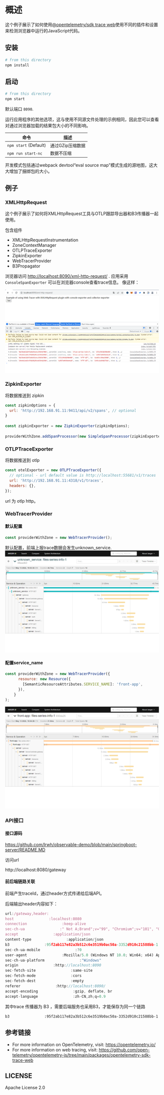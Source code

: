 # 概述

这个例子展示了如何使用[@opentelemetry/sdk trace web](https://github.com/open-telemetry/opentelemetry-js/tree/main/packages/opentelemetry-sdk-trace-web)使用不同的插件和设置来检测浏览器中运行的JavaScript代码。

## 安装

```sh
# from this directory
npm install
```

## 启动

```sh
# from this directory
npm start
```

默认端口 `8090`.

运行应用程序的其他选项，这与使用不同源文件处理的示例相同，因此您可以查看对通过浏览器加载的结果包大小的不同影响。

| 命令                    | 描述         |
| --------------------- | ---------- |
| `npm start` (Default) | 通过GZip压缩数据 |
| `npm run start-nc`    | 数据不压缩      |

开发模式包括通过webpack devtool“eval source map”模式生成的源地图，这大大增加了捆绑包的大小。

## 例子

### XMLHttpRequest

这个例子展示了如何将XMLHttpRequest工具与OTLP跟踪导出器和B3传播器一起使用。

包含组件

- XMLHttpRequestInstrumentation
- ZoneContextManager
- OTLPTraceExporter
- ZipkinExporter
- WebTracerProvider
- B3Propagator

浏览器访问 <http://localhost:8090/xml-http-request/> . 应用采用`ConsoleSpanExporter` 可以在浏览器console查看trace信息。
像这样：

![Screenshot of the running example](images/xml-http-request.png)

### ZipkinExporter

将数据推送到 zipkin

```js
const zipkinOptions = {
  url: 'http://192.168.91.11:9411/api/v2/spans', // optional
}

const zipkinExporter = new ZipkinExporter(zipkinOptions);

providerWithZone.addSpanProcessor(new SimpleSpanProcessor(zipkinExporter));
```

### OTLPTraceExporter

将数据推送到 otlp

```js
const otelExporter = new OTLPTraceExporter({
  // optional - url default value is http://localhost:55681/v1/traces
  url: 'http://192.168.91.11:4318/v1/traces',
  headers: {},
});
```

url 为 otlp http。

### WebTracerProvider

#### 默认配置

```js
const providerWithZone = new WebTracerProvider();
```

默认配置，前端上报trace数据会发生unknown_service.
![unknown_service](images/unknown_service.png)

#### 配置service_name

```js
const providerWithZone = new WebTracerProvider({
      resource: new Resource({
        [SemanticResourceAttributes.SERVICE_NAME]: 'front-app',
      }),
    }
);
```

![jaeger-ui](images/jaeger-ui.png)

### API接口

#### 接口源码

https://github.com/lrwh/observable-demo/blob/main/springboot-server/README.MD

访问url

http://localhost:8080/gateway

#### 前后端链路关联

前端产生traceId，通过header方式传递给后端API。

后端输出header内容如下：

```js
url:/gateway,header:
host                :localhost:8080
connection                :keep-alive
sec-ch-ua                :" Not A;Brand";v="99", "Chromium";v="101", "Google Chrome";v="101"
accept                :application/json
content-type                :application/json
b3                :95f2ab117e82a3b512c6e3519b0ac50a-3352d910c21588bb-1
sec-ch-ua-mobile                :?0
user-agent                :Mozilla/5.0 (Windows NT 10.0; Win64; x64) AppleWebKit/537.36 (KHTML, like Gecko) Chrome/101.0.4951.64 Safari/537.36
sec-ch-ua-platform                :"Windows"
origin                :http://localhost:8090
sec-fetch-site                :same-site
sec-fetch-mode                :cors
sec-fetch-dest                :empty
referer                :http://localhost:8090/
accept-encoding                :gzip, deflate, br
accept-language                :zh-CN,zh;q=0.9
```

其中trace 传播器为 B3 ，需要后端服务也采用B3，才能保存为同一个链路

```
b3                :95f2ab117e82a3b512c6e3519b0ac50a-3352d910c21588bb-1
```

## 参考链接

- For more information on OpenTelemetry, visit: <https://opentelemetry.io/>
- For more information on web tracing, visit: <https://github.com/open-telemetry/opentelemetry-js/tree/main/packages/opentelemetry-sdk-trace-web>

## LICENSE

Apache License 2.0
